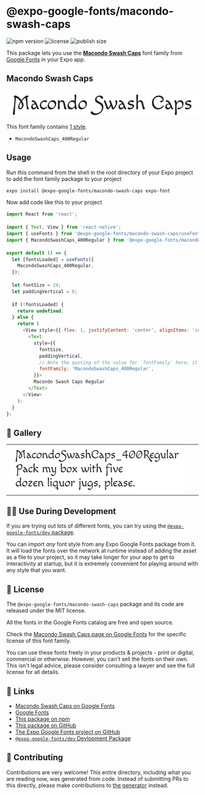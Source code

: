 # @expo-google-fonts/macondo-swash-caps

![npm version](https://flat.badgen.net/npm/v/@expo-google-fonts/macondo-swash-caps)
![license](https://flat.badgen.net/github/license/expo/google-fonts)
![publish size](https://flat.badgen.net/packagephobia/install/@expo-google-fonts/macondo-swash-caps)

This package lets you use the [**Macondo Swash Caps**](https://fonts.google.com/specimen/Macondo+Swash+Caps) font family from [Google Fonts](https://fonts.google.com/) in your Expo app.

## Macondo Swash Caps

![Macondo Swash Caps](./font-family.png)

This font family contains [1 style](#-gallery).

- `MacondoSwashCaps_400Regular`

## Usage

Run this command from the shell in the root directory of your Expo project to add the font family package to your project
```sh
expo install @expo-google-fonts/macondo-swash-caps expo-font
```

Now add code like this to your project
```js
import React from 'react';

import { Text, View } from 'react-native';
import { useFonts } from '@expo-google-fonts/macondo-swash-caps/useFonts';
import { MacondoSwashCaps_400Regular } from '@expo-google-fonts/macondo-swash-caps/400Regular';

export default () => {
  let [fontsLoaded] = useFonts({
    MacondoSwashCaps_400Regular,
  });

  let fontSize = 24;
  let paddingVertical = 6;

  if (!fontsLoaded) {
    return undefined;
  } else {
    return (
      <View style={{ flex: 1, justifyContent: 'center', alignItems: 'center' }}>
        <Text
          style={{
            fontSize,
            paddingVertical,
            // Note the quoting of the value for `fontFamily` here; it expects a string!
            fontFamily: 'MacondoSwashCaps_400Regular',
          }}>
          Macondo Swash Caps Regular
        </Text>
      </View>
    );
  }
};

```

## 🔡 Gallery


||||
|-|-|-|
|![MacondoSwashCaps_400Regular](.//400Regular/MacondoSwashCaps_400Regular.ttf.png)||||


## 👩‍💻 Use During Development

If you are trying out lots of different fonts, you can try using the [`@expo-google-fonts/dev` package](https://github.com/freeboub/google-fonts/tree/master/font-packages/dev#readme).

You can import *any* font style from any Expo Google Fonts package from it. It will load the fonts
over the network at runtime instead of adding the asset as a file to your project, so it may take longer
for your app to get to interactivity at startup, but it is extremely convenient
for playing around with any style that you want.

## 📖 License

The `@expo-google-fonts/macondo-swash-caps` package and its code are released under the MIT license.

All the fonts in the Google Fonts catalog are free and open source.

Check the [Macondo Swash Caps page on Google Fonts](https://fonts.google.com/specimen/Macondo+Swash+Caps) for the specific license of this font family.

You can use these fonts freely in your products & projects - print or digital, commercial or otherwise. However, you can't sell the fonts on their own. This isn't legal advice, please consider consulting a lawyer and see the full license for all details.

## 🔗 Links

- [Macondo Swash Caps on Google Fonts](https://fonts.google.com/specimen/Macondo+Swash+Caps)
- [Google Fonts](https://fonts.google.com/)
- [This package on npm](https://www.npmjs.com/package/@expo-google-fonts/macondo-swash-caps)
- [This package on GitHub](https://github.com/freeboub/google-fonts/tree/master/font-packages/macondo-swash-caps)
- [The Expo Google Fonts project on GitHub](https://github.com/freeboub/google-fonts)
- [`@expo-google-fonts/dev` Devlopment Package](https://github.com/freeboub/google-fonts/tree/master/font-packages/dev)

## 🤝 Contributing

Contributions are very welcome! This entire directory, including what you are reading now, was generated from code. Instead of submitting PRs to this directly, please make contributions to [the generator](https://github.com/freeboub/google-fonts/tree/master/packages/generator) instead.

